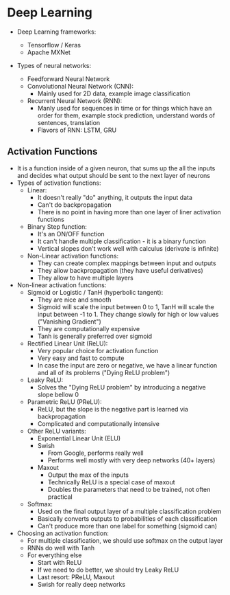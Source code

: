 # Deep Learning

- Deep Learning frameworks:
    - Tensorflow / Keras
    - Apache MXNet

- Types of neural networks:
    - Feedforward Neural Network
    - Convolutional Neural Network (CNN):
        - Mainly used for 2D data, example image classification
    - Recurrent Neural Network (RNN):
        - Manly used for sequences in time or for things which have an order for them, example stock prediction, understand words of sentences, translation
        - Flavors of RNN: LSTM, GRU

## Activation Functions

- It is a function inside of a given neuron, that sums up the all the inputs and decides what output should be sent to the next layer of neurons
- Types of activation functions:
    - Linear: 
        - It doesn't really "do" anything, it outputs the input data
        - Can't do backpropagation
        - There is no point in having more than one layer of liner activation functions
    - Binary Step function:
        - It's an ON/OFF function
        - It can't handle multiple classification - it is a binary function
        - Vertical slopes don't work well with calculus (derivate is infinite)
    - Non-Linear activation functions:
        - They can create complex mappings between input and outputs
        - They allow backpropagation (they have useful derivatives)
        - They allow to have multiple layers
- Non-linear activation functions:
    - Sigmoid or Logistic / TanH (hyperbolic tangent):
        - They are nice and smooth
        - Sigmoid will scale the input between 0 to 1, TanH will scale the input between -1 to 1. They change slowly for high or low values ("Vanishing Gradient")
        - They are computationally expensive
        - Tanh is generally preferred over sigmoid
    - Rectified Linear Unit (ReLU):
        - Very popular choice for activation function
        - Very easy and fast to compute
        - In case the input are zero or negative, we have a linear function and all of its problems ("Dying ReLU problem")
    - Leaky ReLU:
        - Solves the "Dying ReLU problem" by introducing a negative slope bellow 0
    - Parametric ReLU (PReLU):
        - ReLU, but the slope is the negative part is learned via backpropagation
        - Complicated and computationally intensive
    - Other ReLU variants:
        - Exponential Linear Unit  (ELU)
        - Swish
            - From Google, performs really well
            - Performs well mostly with very deep networks (40+ layers)
        - Maxout
            - Output the max of the inputs
            - Technically ReLU is a special case of maxout
            - Doubles the parameters that need to be trained, not often practical
    - Softmax:
        - Used on the final output layer of a multiple classification problem
        - Basically converts outputs to probabilities of each classification
        - Can't produce more than one label for something (sigmoid can)
- Choosing an activation function:
    - For multiple classification, we should use softmax on the output layer
    - RNNs do well with Tanh
    - For everything else
        - Start with ReLU
        - If we need to do better, we should try Leaky ReLU
        - Last resort: PReLU, Maxout
        - Swish for really deep networks
